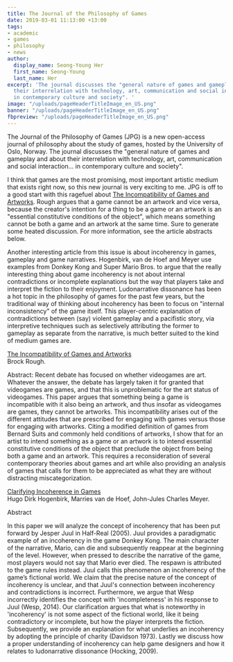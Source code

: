```yaml
---
title: The Journal of the Philosophy of Games
date: 2019-03-01 11:13:00 +13:00
tags:
- academic
- games
- philosophy
- news
author:
  display_name: Seong-Young Her
  first_name: Seong-Young
  last_name: Her
excerpt: 'The journal discusses the "general nature of games and gameplay and about
  their interrelation with technology, art, communication and social interaction...
  in contemporary culture and society". '
image: "/uploads/pageHeaderTitleImage_en_US.png"
banner: "/uploads/pageHeaderTitleImage_en_US.png"
fbpreview: "/uploads/pageHeaderTitleImage_en_US.png"
---
```


The Journal of the Philosophy of Games (JPG) is a new open-access journal of philosophy about the study of games, hosted by the University of Oslo, Norway. The journal discusses the "general nature of games and gameplay and about their interrelation with technology, art, communication and social interaction... in contemporary culture and society". 

I think that games are the most promising, most important artistic medium that exists right now, so this new journal is very exciting to me. JPG is off to a good start with this ragefuel about [The Incompatibility of Games and Artworks](https://www.journals.uio.no/index.php/JPG/article/view/2736). Rough argues that a game cannot be an artwork and vice versa, because the creator's intention for a thing to be a game or an artwork is an "essential constitutive conditions of the object", which means something cannot be both a game and an artwork at the same time. Sure to generate some heated discussion. For more information, see the article abstracts below.

Another interesting article from this issue is about incoherency in games, gameplay and game narratives. Hogenbirk, van de Hoef and Meyer use examples from Donkey Kong and Super Mario Bros. to argue that the really interesting thing about game incoherency is not about internal contradictions or incomplete explanations but the way that players take and interpret the fiction to their enjoyment. Ludonarrative dissonance has been a hot topic in the philosophy of games for the past few years, but the traditional way of thinking about incoherency has been to focus on "internal inconsistency" of the game itself. This player-centric explanation of contradictions between (say) violent gameplay and a pacifistic story, via interpretive techniques such as selectively attributing the former to gameplay as separate from the narrative, is much better suited to the kind of medium games are.

[The Incompatibility of Games and Artworks](https://www.journals.uio.no/index.php/JPG/article/view/2736)  
Brock Rough.

Abstract:
Recent debate has focused on whether videogames are art. Whatever the answer, the debate has largely taken it for granted that videogames are games, and that this is unproblematic for the art status of videogames. This paper argues that something being a game is incompatible with it also being an artwork, and thus insofar as videogames are games, they cannot be artworks. This incompatibility arises out of the different attitudes that are prescribed for engaging with games versus those for engaging with artworks. Citing a modified definition of games from Bernard Suits and commonly held conditions of artworks, I show that for an artist to intend something as a game or an artwork is to intend essential constitutive conditions of the object that preclude the object from being both a game and an artwork. This requires a reconsideration of several contemporary theories about games and art while also providing an analysis of games that calls for them to be appreciated as what they are without distracting miscategorization.

[Clarifying Incoherence in Games](https://www.journals.uio.no/index.php/JPG/article/view/2653)  
Hugo Dirk Hogenbirk, Marries van de Hoef, John-Jules Charles Meyer. 

Abstract

In this paper we will analyze the concept of incoherency that has been put forward by Jesper Juul in Half-Real (2005). Juul provides a paradigmatic example of an incoherency in the game Donkey Kong. The main character of the narrative, Mario, can die and subsequently reappear at the beginning of the level. However, when pressed to describe the narrative of the game, most players would not say that Mario ever died. The respawn is attributed to the game rules instead. Juul calls this phenomenon an incoherency of the game’s fictional world. We claim that the precise nature of the concept of incoherency is unclear, and that Juul's connection between incoherency and contradictions is incorrect. Furthermore, we argue that Wesp incorrectly identifies the concept with 'incompleteness' in his response to Juul (Wesp, 2014). Our clarification argues that what is noteworthy in 'incoherency' is not some aspect of the fictional world, like it being contradictory or incomplete, but how the player interprets the fiction. Subsequently, we provide an explanation for what underlies an incoherency by adopting the principle of charity (Davidson 1973). Lastly we discuss how a proper understanding of incoherency can help game designers and how it relates to ludonarrative dissonance (Hocking, 2009).
